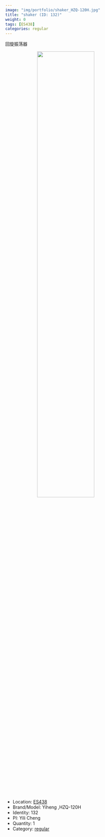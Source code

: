 ```yaml
---
image: "img/portfolio/shaker_HZQ-120H.jpg"
title: "shaker (ID: 132)"
weight: 0
tags: [ES438]
categories: regular
---
```


回旋振荡器

<!--more-->

<img src="../../img/portfolio/shaker_HZQ-120H.jpg" width="60%" style="display: block; margin: auto;">

- Location: [ES438](../../tags/es438)
- Brand/Model: Yiheng ,HZQ-120H
- Identity: 132
- PI: Yili Cheng
- Quantity: 1
- Category: [regular](../../categories/regular)







